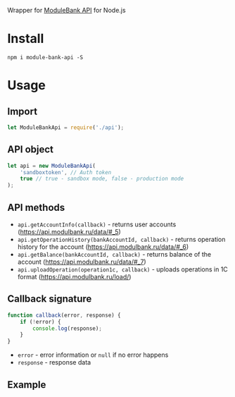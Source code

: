 Wrapper for [ModuleBank API](https://api.modulbank.ru/) for Node.js

# Install
`npm i module-bank-api -S`

# Usage

## Import
```javascript
let ModuleBankApi = require('./api');
```

## API object

```javascript
let api = new ModuleBankApi(
    'sandboxtoken', // Auth token 
    true // true - sandbox mode, false - production mode
);
```

## API methods

* `api.getAccountInfo(callback)` - returns user accounts (https://api.modulbank.ru/data/#_5)
* `api.getOperationHistory(bankAccountId, callback)` - returns operation history for the account (https://api.modulbank.ru/data/#_6)
* `api.getBalance(bankAccountId, callback)` - returns balance of the account (https://api.modulbank.ru/data/#_7)
* `api.uploadOperation(operation1c, callback)` - uploads operations in 1C format (https://api.modulbank.ru/load/)

## Callback signature

```javascript
function callback(error, response) {
    if (!error) {
        console.log(response);
    }
}
```

* `error` - error information or `null` if no error happens
* `response` - response data

## Example
